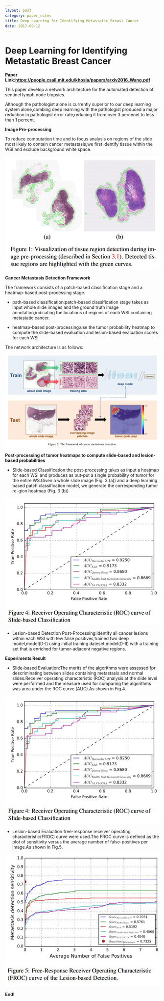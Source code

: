 ```yaml
---
layout: post
category: paper_notes
title: Deep Learning for Identifying Metastatic Breast Cancer
date: 2017-09-12
---
```


# Deep Learning for Identifying Metastatic Breast Cancer

**Paper Link:<https://people.csail.mit.edu/khosla/papers/arxiv2016_Wang.pdf>**

This paper develop a network architecture for the automated detection of sentinel lymph node biopsies.

Although the pathologist alone is currently superior to our deep learning system alone,combing deep learning with the pathologist produced a major reduction in pathologist error rate,reducing it from over 3 percenet to less than 1 percent.

**Image Pre-processing**

To reduce computation time and to focus analysis on regions of the slide most likely to contain cancer metastasis,we first identify tissue within the WSI and exclude background white space.

![](/assets/paper_notes/DLIMBC/image1.jpg)

**Cancer Metastasis Detection Framework**

The framework consists of a patch-based classification stage and a heatmap-based post-processing stage.

- path-based classification:patch-based classification stage takes as input whole slide images and the ground truth image annotation,indicating the locations of regions of each WSI containing metastatic cancer.

- heatmap-based post-processing:use the tumor probability heatmap to compute the slide-based evaluation and lesion-based evaluation scores for each WSI

The network architecture is as follows:

![](/assets/paper_notes/DLIMBC/image2.jpg)

**Post-processing of tumor heatmaps to compute slide-based and lesion-based probabilities**

- Slide-based Classification:the post-processing takes as input a heatmap for each WSI and produces as out-put a single probability of tumor for the entire WS.Given a whole slide image (Fig. 3 (a)) and a deep learning based patch classification model, we generate the corresponding tumor re-gion heatmap (Fig. 3 (b))

![](/assets/paper_notes/DLIMBC/image4.jpg)

- Lesion-based Detection Post-Processing:identify all cancer lesions within each WSI with few false positives,trained two deep model,model(D-I) using initial training dateset,model(D-II) with a training set that is enriched for tumor-adjacent negative regions.

**Experiments Result**

- Slide-based Evaluation:The merits of the algorithms were assessed fpr descriminating between slides containing metastasis and normal slides.Receiver operating characteristic (ROC) analysis at the slide level were performed and the measure used for comparing the algorithms was area under the ROC curve (AUC).As shown in Fig.4.

![](/assets/paper_notes/DLIMBC/image4.jpg)

- Lesion-based Evaluation:free-response receiver operating characteristic(FROC) curve were used.The FROC curve is defined as the plot of sensitivity versus the average number of false-positives per image.As shown in Fig.5.

![](/assets/paper_notes/DLIMBC/image5.jpg)

**End!**

